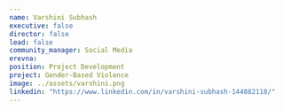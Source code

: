 ```yaml
---
name: Varshini Subhash
executive: false
director: false
lead: false
community_manager: Social Media
erevna:
position: Project Development
project: Gender-Based Violence
image: ../assets/varshini.png
linkedin: "https://www.linkedin.com/in/varshini-subhash-144882118/"
---
```

